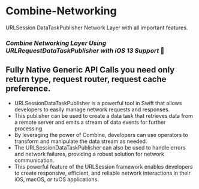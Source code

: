 # Combine-Networking
URLSession DataTaskPublisher Network Layer with all important features.

### ***Combine Networking Layer Using URLRequestDataTaskPublisher with iOS 13 Support*** 👋

## Fully Native Generic API Calls you need only return type, request router, request cache preference.

- URLSessionDataTaskPublisher is a powerful tool in Swift that allows developers to easily manage network requests and responses.
- This publisher can be used to create a data task that retrieves data from a remote server and emits a stream of data events for further processing.
- By leveraging the power of Combine, developers can use operators to transform and manipulate the data stream as needed.
- The URLSessionDataTaskPublisher can also be used to handle errors and network failures, providing a robust solution for network communication.
- This powerful feature of the URLSession framework enables developers to create responsive, efficient, and reliable network interactions in their iOS, macOS, or tvOS applications.
